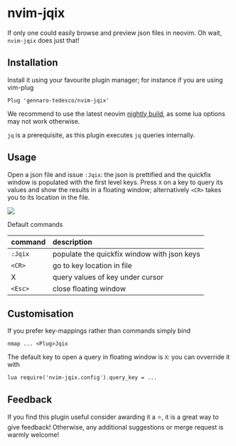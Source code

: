 # nvim-jqix
If only one could easily browse and preview json files in neovim. Oh wait, `nvim-jqix` does just that!

## Installation
Install it using your favourite plugin manager; for instance if you are using vim-plug
```
Plug 'gennaro-tedesco/nvim-jqix'
```
We recommend to use the latest neovim [nightly build](https://github.com/neovim/neovim/releases/tag/nightly), as some lua options may not work otherwise.

`jq` is a prerequisite, as this plugin executes `jq` queries internally.

## Usage
Open a json file and issue `:Jqix`: the json is prettified and the quickfix window is populated with the first level keys. Press `X` on a key to query its values and show the results in a floating window; alternatively `<CR>` takes you to its location in the file.

![](img/demo.gif)

Default commands

| command  | description
|:-------- |:-------------
|`:Jqix`   | populate the quickfix window with json keys
|`<CR>`    | go to key location in file
|X         | query values of key under cursor
|`<Esc>`   | close floating window

## Customisation
If you prefer key-mappings rather than commands simply bind
```
nmap ... <Plug>Jqix
```
The default key to open a query in floating window is `X`: you can ovverride it with
```
lua require('nvim-jqix.config').query_key = ...
```

## Feedback
If you find this plugin useful consider awarding it a ⭐, it is a great way to give feedback! Otherwise, any additional suggestions or merge request is warmly welcome!


